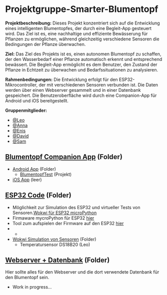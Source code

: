 # Projektgruppe-Smarter-Blumentopf

**Projektbeschreibung:** Dieses Projekt konzentriert sich auf die Entwicklung eines intelligenten Blumentopfes, der durch eine Begleit-App gesteuert wird. Das Ziel ist es, eine nachhaltige und effiziente Bewässerung für Pflanzen zu ermöglichen, während gleichzeitig verschiedene Sensoren die Bedingungen der Pflanze überwachen.

**Ziel:** Das Ziel des Projekts ist es, einen autonomen Blumentopf zu schaffen, der den Wasserbedarf einer Pflanze automatisch erkennt und entsprechend bewässert. Die Begleit-App ermöglicht es dem Benutzer, den Zustand der Pflanze in Echtzeit zu überwachen und Bedarfssituationen zu analysieren.

**Rahmenbedingungen:** Die Entwicklung erfolgt für den ESP32-Mikrocontroller, der mit verschiedenen Sensoren verbunden ist. Die Daten werden über einen Webserver gesammelt und in einer Datenbank gespeichert. Die Benutzeroberfläche wird durch eine Companion-App für Android und iOS bereitgestellt.

**Gruppenmitglieder:** 
- [@Leo](https://github.com/JJOmin)
- [@Anna](https://github.com/Discovery1701A)
- [@Enis](https://github.com/NisVison)
- [@David](https://github.com/)
- [@Sam](https://github.com/)

## [Blumentopf Companion App](https://github.com/JJOmin/Projektgruppe-Smarter-Blumentopf/tree/13669f39525ed7bec02224b15fcb15a624a73cc2/Blumentopf%20Companion%20App) (Folder)
- [Android App](https://github.com/JJOmin/Projektgruppe-Smarter-Blumentopf/tree/13669f39525ed7bec02224b15fcb15a624a73cc2/Blumentopf%20Companion%20App/Android%20App) (Folder)
  - [BlumentopfTest](https://github.com/JJOmin/Projektgruppe-Smarter-Blumentopf/tree/13669f39525ed7bec02224b15fcb15a624a73cc2/Blumentopf%20Companion%20App/Android%20App/BlumentopfTest) (Projekt)
- [iOS App](https://github.com/JJOmin/Projektgruppe-Smarter-Blumentopf/tree/13669f39525ed7bec02224b15fcb15a624a73cc2/Blumentopf%20Companion%20App/iOS%20App) (leer)

## [ESP32 Code](ESP32%20Code) (Folder)
- Möglichkeit zur Simulation des ESP32 und virtueller Tests von Sensoren.[Wokwi für ESP32 microPython](https://wokwi.com/projects/334090875207418452)
- Firmaware mycroPython für ESP32 [hier](https://micropython.org/download/#esp32)
- Tool zum aufspielen der Firmware auf den ESP32 [hier](https://github.com/espressif/esptool/releases/tag/v4.6.2)
- -
- [Wokwi Simulation von Sensoren](ESP32%20Code/Wokwi%20Simulation%20von%20Sensoren) (Folder)
  - Temperatursensor DS18B20 (Leo)

## [Webserver + Datenbank](https://github.com/JJOmin/Projektgruppe-Smarter-Blumentopf/tree/aed2a25c9ff63fdec2233deccf49d416775c6123/WebServer%20%2B%20Datenbank) (Folder)
Hier sollte alles für den Webserver und die dort verwendete Datenbank für den Blumentopf sein.
- Work in progress...
